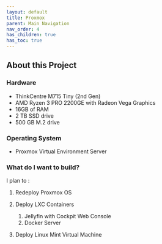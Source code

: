 ```yaml
---
layout: default
title: Proxmox
parent: Main Navigation
nav_order: 4
has_children: true
has_toc: true
---
```


## About this Project

### Hardware

- ThinkCentre M715 Tiny (2nd Gen)  
- AMD Ryzen 3 PRO 2200GE with Radeon Vega Graphics  
- 16GB of RAM  
- 2 TB SSD drive
- 500 GB M.2 drive

### Operating System

- Proxmox Virtual Environment Server

### What do I want to build?

I plan to :

1. Redeploy Proxmox OS  

2. Deploy LXC Containers
   1. Jellyfin with Cockpit Web Console  
   2. Docker Server

3. Deploy Linux Mint Virtual Machine
